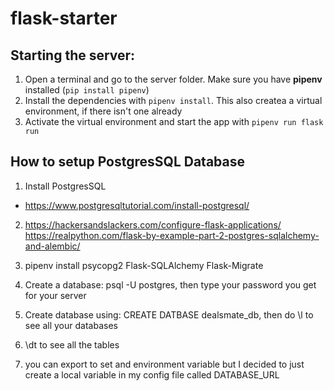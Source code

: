 # flask-starter

## Starting the server:


1. Open a terminal and go to the server folder. Make sure you have **pipenv** installed (`pip install pipenv`)
2. Install the dependencies with `pipenv install`. This also createa a virtual environment, if there isn't one already
3. Activate the virtual environment and start the app with `pipenv run flask run`


## How to setup PostgresSQL Database

1. Install PostgresSQL
- https://www.postgresqltutorial.com/install-postgresql/

2. https://hackersandslackers.com/configure-flask-applications/
https://realpython.com/flask-by-example-part-2-postgres-sqlalchemy-and-alembic/


3. pipenv install psycopg2 Flask-SQLAlchemy Flask-Migrate

4. Create a database: psql -U postgres, then type your password you get for your server

5. Create database using: CREATE DATBASE dealsmate_db, then do \l to see all your databases

6. \dt to see all the tables

7. you can export to set and environment variable but I decided to just create a local variable in my config file called DATABASE_URL